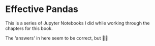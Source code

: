 # Effective Pandas

This is a series of Jupyter Notebooks I did while working through the chapters for this book. 

The 'answers' in here seem to be correct, but 🤷‍♂️